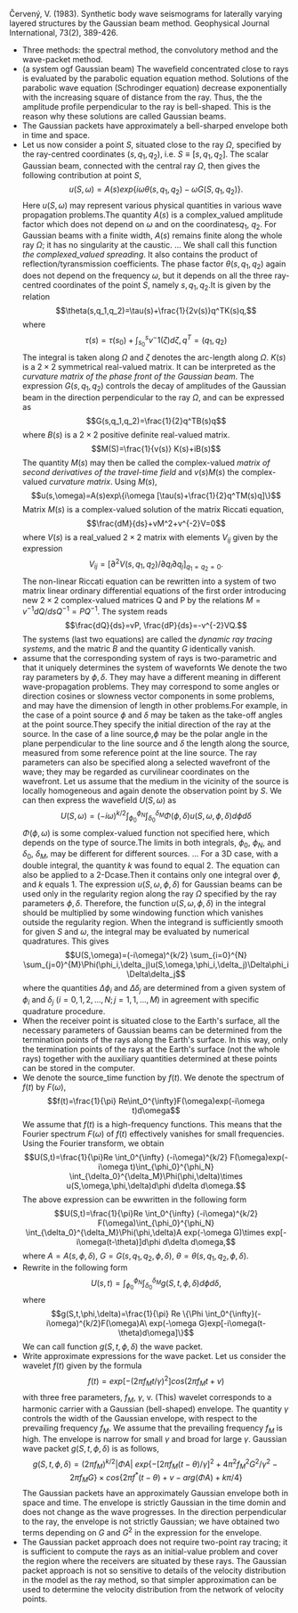 Červený, V. (1983). Synthetic body wave seismograms for laterally varying layered structures by the Gaussian beam method. Geophysical Journal International, 73(2), 389-426.

+ Three methods: the spectral method, the convolutory method and the wave-packet method.
+ (a system ogf Gaussian beam) The wavefield concentrated close to rays is evaluated by the parabolic equation equation method. Solutions of the parabolic wave equation (Schrodinger equation) decrease exponentially with the increasing square of distance from the ray. Thus, the the amplitude profile perpendicular to the ray is bell-shaped. This is the reason why these solutions are called Gaussian beams.
+ The Gaussian packets have approximately a bell-sharped envelope both in time and space.
+ Let us now consider a point _S_, situated close to the ray $\Omega$, specified by the ray-centred coordinates $(s,q_1,q_2)$, i.e. $S\equiv[s,q_1,q_2].$ The scalar Gaussian beam, connected with the central ray $\Omega$, then gives the following contribution at point _S_,
 $$ u(S,\omega)=A(s)exp\{i\omega\theta(s,q_1,q_2)-\omega G(S,q_1,q_2)\}.$$
Here $u(S,\omega)$ may represent various physical quantities in various wave propagation problems.The quantity $A(s)$ is a complex_valued amplitude factor which does not depend on $\omega$ and on the coordinates$q_1$, $q_2$. For Gaussian beams with a finite width, $A(s)$ remains finite along the whole ray $\Omega$; it has no singularity at the caustic. ... We shall call this function _the complexed_valued spreading_. It also contains the product of reflection/tyransmission coefficients. The phase factor $\theta(s,q_1,q_2)$ again does not depend on the frequency $\omega$, but it depends on all the three ray-centred coordinates of the point _S_, namely $s,q_1,q_2$.It is given by the relation $$\theta(s,q_1,q_2)=\tau(s)+\frac{1}{2v(s)}q^TK(s)q,$$
where
$$\tau(s)=\tau(s_0)+\int_{s_0}^s v^-1(\zeta)d\zeta, q^T=(q_1,q_2)$$
The integral is taken along $\Omega$ and $\zeta$ denotes the arc-length along $\Omega$. $K(s)$ is a $2\times2$ symmetrical real-valued matrix. It can be interpreted as the _curvature matrix of the phase front of the Gaussian beam_.
The expression $G(s,q_1,q_2)$ controls the decay of amplitudes of the Gaussian beam in the direction perpendicular to the ray $\Omega$, and can be expressed as $$G(s,q_1,q_2)=\frac{1}{2}q^TB(s)q$$
where $B(s)$ is a $2\times2$ positive definite real-valued matrix.
$$M(S)=\frac{1}{v(s)} K(s)+iB(s)$$
The quantity $M(s)$ may then be called the complex-valued _matrix of second derivatives of the travel-time field_ and $v(s) M(s)$ the complex-valued _curvature matrix_. Using $M(s)$, $$u(s,\omega)=A(s)exp\{i\omega [\tau(s)+\frac{1}{2}q^TM(s)q]\}$$
Matrix $M(s)$ is a complex-valued solution of the matrix Riccati equation,
$$\frac{dM}{ds}+vM^2+v^{-2}V=0$$
where $V(s)$ is a real_valued $2\times2$ matrix with elements $V_{ij}$ given by the expression
$$V_{ij}=[\partial^2V(s,q_1,q_2)/\partial q_i \partial q_j]_{q_1=q_2=0}.$$
The non-linear Riccati equation can be rewritten into a system of two matrix linear ordinary differential equations of the first order introducing new $2\times 2$ complex-valued matrices Q and P by the relations $M=v^{-1}dQ/dsQ^{-1}=PQ^{-1}$. The system reads
$$\frac{dQ}{ds}=vP,   \frac{dP}{ds}=-v^{-2}VQ.$$
The systems (last two equations) are called the _dynamic ray tracing systems_, and the matric $B$ and the quantity $G$ identically vanish.
+ assume that the corresponding system of rays is two-parametric and that it uniquely determines the system of wavefornts
We denote the two ray parameters by $\phi, \delta$. They may have a different meaning in different wave-propagation problems. They may correspond to some angles or direction cosines or slowness vector components in some problems, and may have the dimension of length in other problems.For example, in the case of a point source $\phi$ and $\delta$ may be taken as the take-off angles at the point source.They specify the initial direction of the ray at the source. In the case of a line source,$\phi$ may be the polar angle in the plane perpendicular to the line source and $\delta$ the length along the source, measured from some reference point at the line source. The ray parameters can also be specified along a selected wavefront of the wave; they may be regarded as curvilinear coordinates on the wavefront.
Let us assume that the medium in the vicinity of the source is locally homogeneous and again denote the observation point by $S$. We can then express the wavefield $U(S,\omega)$ as
$$U(S,\omega)=(-i\omega)^{k/2} \int_{\phi_0}^{\phi_N} \int_{\delta_0}^{\delta_M}\Phi(\phi,\delta)u(S,\omega,\phi,\delta)d\phi d\delta$$
$\Phi(\phi,\omega)$ is some complex-valued function not specified here, which depends on the type of source.The limits in both integrals, $\phi_0$, $\phi_N$, and $\delta_0$, $\delta_M$, may be different for different sources. ... For a 3D case, with a double integral, the quantity $k$ was found to equal 2. The equation can also be applied to a 2-Dcase.Then it contains only one integral over $\phi$, and $k$ equals 1.
The expression $u(S,\omega,\phi,\delta)$ for Gaussian beams can be used only in the regularity region along the ray $\Omega$ specified by the ray parameters $\phi,\delta$. Therefore, the function $u(S,\omega,\phi,\delta)$ in the integral should be multiplied by some windowing function which vanishes outside the regularity region.
When the integrand is sufficiently smooth for given $S$ and $\omega$, the integral may be evaluated by numerical quadratures. This gives
$$U(S,\omega)=(-i\omega)^{k/2} \sum_{i=0}^{N} \sum_{j=0}^{M}\Phi(\phi_i,\delta_j)u(S,\omega,\phi_i,\delta_j)\Delta\phi_i \Delta\delta_j$$
where the quantities $\Delta \phi_i$ and $\Delta \delta_j$ are determined from a given system of $\phi_i$ and $\delta_j$ $(i=0,1,2,...,N;j=1,1,...,M)$ in agreement with specific quadrature procedure.
+ When the receiver point is situated close to the Earth's surface, all the necessary parameters of Gaussian beams can be determined from the termination points of the rays along the Earth's surface. In this way, only the termination points of the rays at the Earth's surface (not the whole rays) together with the auxiliary quantities determined at these points can be stored in the computer.
+ We denote the source_time function by $f(t)$. We denote the spectrum of $f(t)$ by $F(\omega)$,
$$f(t)=\frac{1}{\pi} Re\int_0^{\infty}F(\omega)exp(-i\omega t)d\omega$$
We assume that $f(t)$ is a high-frequency functions. This means that the Fourier spectrum $F(\omega)$ of $f(t)$ effectively vanishes for small frequencies.
Using the Fourier transform, we obtain
$$U(S,t)=\frac{1}{\pi}Re \int_0^{\infty} (-i\omega)^{k/2} F(\omega)exp(-i\omega t)\int_{\phi_0}^{\phi_N} \int_{\delta_0}^{\delta_M}\Phi(\phi,\delta)\times u(S,\omega,\phi,\delta)d\phi d\delta d\omega.$$
The above expression can be ewwritten in the following form
$$U(S,t)=\frac{1}{\pi}Re \int_0^{\infty} (-i\omega)^{k/2} F(\omega)\int_{\phi_0}^{\phi_N} \int_{\delta_0}^{\delta_M}\Phi(\phi,\delta)A exp(-\omega G)\times exp[-i\omega(t-\theta)]d\phi d\delta d\omega,$$
where $A=A(s,\phi,\delta)$, $G=G(s,q_1,q_2,\phi,\delta)$, $\theta=\theta(s,q_1,q_2,\phi,\delta)$.
+ Rewrite in the following form
$$U(s,t)=\int_{\phi_0}^{\phi_N} \int_{\delta_0}^{\delta_M}g(S,t,\phi,\delta)d\phi d\delta,$$
where
$$g(S,t,\phi,\delta)=\frac{1}{\pi} Re \{\Phi \int_0^{\infty}(-i\omega)^{k/2}F(\omega)A\ exp(-\omega G)exp[-i\omega(t-\theta)d\omega]\}$$
We can call function $g(S,t,\phi,\delta)$ the wave packet.
+ Write approximate expressions for the wave packet. Let us consider the wavelet $f(t)$ given by the formula
$$f(t)=exp[-(2\pi f_M t/\gamma)^2]cos(2\pi f_M t +v)$$
with three free parameters, $f_M$, $\gamma$, v. (This) wavelet corresponds to a harmonic carrier with a Gaussian (bell-shaped) envelope. The quantity $\gamma$ controls the width of the Gaussian envelope, with respect to the prevailing frequency $f_M$. We assume that the prevailing frequency $f_M$ is high. The envelope is narrow for small $\gamma$ and broad for large $\gamma$.
Gaussian wave packet $g(S,t,\phi,\delta)$ is as follows,
$$g(S,t,\phi,\delta)=(2 \pi f_M)^{k/2}|\Phi A|\ exp \{-[2\pi f_M(t-\theta)/\gamma]^2+4\pi^2 f_M^2G^2/\gamma^2-2\pi f_M G\}
\times cos\{2\pi f^*(t-\theta)+v-arg(\Phi A)+k\pi/4\}$$
The Gaussian packets have an approximately Gaussian envelope both in space and time. The envelope is strictly Gaussian in the time domin and does not change as the wave progresses. In the direction perpendicular to the ray, the envelope is not strictly Gaussian; we have obtained two terms depending on $G$ and $G^2$ in the expression for the envelope.
+ The Gaussian packet approach does not require two-point ray tracing; it is sufficient to compute the rays as an initial-value problem and cover the region where the receivers are situated by these rays.
The Gaussian packet approach is not so sensitive to details of the velocity distribution in the model as the ray method, so that simpler approximation can be used to determine the velocity distribution from the network of velocity points.
